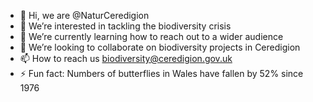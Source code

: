 - 👋 Hi, we are @NaturCeredigion
- 👀 We’re interested in tackling the biodiversity crisis
- 🌱 We’re currently learning how to reach out to a wider audience
- 💞️ We’re looking to collaborate on biodiversity projects in Ceredigion
- 📫 How to reach us biodiversity@ceredigion.gov.uk
- ⚡ Fun fact: Numbers of butterflies in Wales have fallen by 52% since 1976
